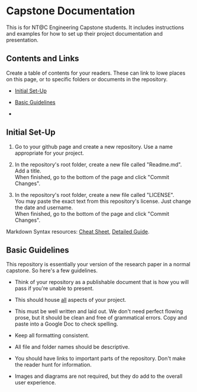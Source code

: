 # Capstone Documentation

This is for NT@C Engineering Capstone students.  It includes instructions and examples for how to set up their project documentation and presentation.


## Contents and Links

Create a table of contents for your readers.  These can link to lowe places on this page, or to specific folders or documents in the repository.

* [Initial Set-Up](https://github.com/rhunter-NTatC/Capstone_Documentation_Sample#initial-set-up)

* [Basic Guidelines](https://github.com/rhunter-NTatC/Capstone_Documentation_Sample#basic-guidelines)

*  


## Initial Set-Up

1.  Go to your github page and create a new repository.  Use a name appropriate for your project.

1.  In the repository's root folder, create a new file called "Readme.md".<br>
    Add a title.<br>
    When finished, go to the bottom of the page and click "Commit Changes".
  
1.  In the repository's root folder, create a new file called "LICENSE".<br>
    You may paste the exact text from this repository's license.  Just change the date and username.<br>
    When finished, go to the bottom of the page and click "Commit Changes".

Markdown Syntax resources: [Cheat Sheet](https://github.com/tchapi/markdown-cheatsheet), [Detailed Guide](https://www.markdownguide.org/basic-syntax/).


## Basic Guidelines

This repository is essentially your version of the research paper in a normal capstone.  So here's a few guidelines.

* Think of your repository as a publishable document that is how you will pass if you're unable to present.

* This should house <ins>all</ins> aspects of your project.

* This must be well written and laid out.  We don't need perfect flowing prose, but it should be clean and free of grammatical errors.  Copy and paste into a Google Doc to check spelling.

* Keep all formatting consistent.

* All file and folder names should be descriptive.

* You should have links to important parts of the repository.  Don't make the reader hunt for information.

* Images and diagrams are not required, but they do add to the overall user experience.


